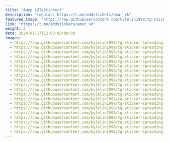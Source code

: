 ```yaml
---
title: "Амур (@TgSticker)"
description: "regular: https://t.me/addstickers/amur_vk"
featured_image: "https://raw.githubusercontent.com/kylelin1998/tg-sticker-spreading-worldwide-images/main/img/4c353d59-7a62-4ac6-ad5c-a349a5feb704.jpg"
link: "https://t.me/addstickers/amur_vk"
weight: 3
date: 2024-01-17T12:03:03+08:00
images:
  - https://raw.githubusercontent.com/kylelin1998/tg-sticker-spreading-worldwide-images/main/img/4c353d59-7a62-4ac6-ad5c-a349a5feb704.jpg
  - https://raw.githubusercontent.com/kylelin1998/tg-sticker-spreading-worldwide-images/main/img/48c04cdc-ccc2-46b7-bf7c-3f71a40c24f7.jpg
  - https://raw.githubusercontent.com/kylelin1998/tg-sticker-spreading-worldwide-images/main/img/4a0cbbfa-ef6e-4ad2-897d-2f4386ca7018.jpg
  - https://raw.githubusercontent.com/kylelin1998/tg-sticker-spreading-worldwide-images/main/img/16137f87-09f0-4266-9b21-22fc9997f84a.jpg
  - https://raw.githubusercontent.com/kylelin1998/tg-sticker-spreading-worldwide-images/main/img/c0d0e85d-d24a-4420-a3d8-219e611f59ce.jpg
  - https://raw.githubusercontent.com/kylelin1998/tg-sticker-spreading-worldwide-images/main/img/979e41f5-90e0-425a-925d-afa8ffedd947.jpg
  - https://raw.githubusercontent.com/kylelin1998/tg-sticker-spreading-worldwide-images/main/img/c34f9a07-6938-454a-9bd2-e296e494022c.jpg
  - https://raw.githubusercontent.com/kylelin1998/tg-sticker-spreading-worldwide-images/main/img/e9c3ad52-8c57-467b-b24d-3d2039ac4ded.jpg
  - https://raw.githubusercontent.com/kylelin1998/tg-sticker-spreading-worldwide-images/main/img/ac1da372-7f2f-4270-86be-3dec65c21a9d.jpg
  - https://raw.githubusercontent.com/kylelin1998/tg-sticker-spreading-worldwide-images/main/img/6f118bc1-b859-4fd8-a69d-d39d8e5aac69.jpg
  - https://raw.githubusercontent.com/kylelin1998/tg-sticker-spreading-worldwide-images/main/img/7fe6f68e-3e9a-4bf6-b8b6-a6e995165c30.jpg
  - https://raw.githubusercontent.com/kylelin1998/tg-sticker-spreading-worldwide-images/main/img/8a9223c8-5cc4-41a5-a59c-ec4cfcd8ae13.jpg
  - https://raw.githubusercontent.com/kylelin1998/tg-sticker-spreading-worldwide-images/main/img/bf62a2ea-bbda-458a-b779-6efd641dfe99.jpg
  - https://raw.githubusercontent.com/kylelin1998/tg-sticker-spreading-worldwide-images/main/img/4a61db74-92f7-4fd2-ace1-c09da222a20a.jpg
  - https://raw.githubusercontent.com/kylelin1998/tg-sticker-spreading-worldwide-images/main/img/0b165eb1-e1af-4042-939c-fc74ef73c5bb.jpg
  - https://raw.githubusercontent.com/kylelin1998/tg-sticker-spreading-worldwide-images/main/img/bc8d98df-f099-4bf1-be34-27d2981e13af.jpg
  - https://raw.githubusercontent.com/kylelin1998/tg-sticker-spreading-worldwide-images/main/img/589be9a7-4fb5-4787-8ac8-103383534ccf.jpg
  - https://raw.githubusercontent.com/kylelin1998/tg-sticker-spreading-worldwide-images/main/img/5b1233d5-4b5d-4f22-a7c3-124072f4c501.jpg
  - https://raw.githubusercontent.com/kylelin1998/tg-sticker-spreading-worldwide-images/main/img/2a9a23e1-fae3-4199-ad5c-ab16af61408a.jpg
  - https://raw.githubusercontent.com/kylelin1998/tg-sticker-spreading-worldwide-images/main/img/1afa6ee9-48c7-4428-8b3e-1dd52c091cdd.jpg
---
```

